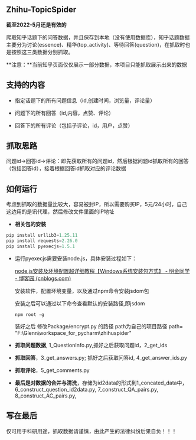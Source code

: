 ## Zhihu-TopicSpider

**截至2022-5月还是有效的**

爬取知乎话题下的问答数据，并且保存到本地（没有使用数据库），知乎话题数据主要分为讨论(essence)、精华(top_activity)、等待回答(question)，在抓取时也是按照这三类数据分别抓取。

**注意：**当前知乎页面仅仅展示一部分数据，本项目只能抓取展示出来的数据

## 支持的内容

- 指定话题下的所有问题信息（id,创建时间，浏览量，评论量）

- 问题下的所有回答（id,内容，点赞、评论）
- 回答下的所有评论（包括子评论，id，用户，点赞）



## **抓取思路**

问题id→回答id→评论：即先获取所有的问题id，然后根据问题id抓取所有的回答（包括回答id），接着根据回答id抓取对应的评论数据



## 如何运行

考虑到抓取的数据量比较大，容易被封IP，所以需要购买IP，5元/24小时，自己这边用的是讯代理，然后修改文件里面的IP地址

- **相关包的安装**

```python
pip install urllib3=1.25.11
pip install requests=2.26.0
pip install pyexecjs=1.5.1
```

- 运行pyexecjs需要安装node.js，具体安装过程如下：

  [node.js安装及环境配置超详细教程【Windows系统安装包方式】 - 明金同学 - 博客园 (cnblogs.com)](https://www.cnblogs.com/vmuu/p/15663250.html#_label1)

  安装软件，配置环境变量，以及通过npm命令安装jsdom包

  安装之后可以通过以下命令查看默认的安装路径,即jsdom

  ```
  npm root -g
  ```

  装好之后 修改Package/encrypt.py 的路径  path为自己的项目路径 path= "F:\Glenn\workspace_for_pycharm\zhihuspider"

- **抓取问题数据**,	1_QuestionInfo.py,抓好之后获取问题id，2_get_ids	

- **抓取回答**，3_get_answers.py; 抓好之后获取问答id, 4_get_answer_ids.py

- **抓取评论**，5_get_comments.py

- **最后是对数据的合并与清洗**，存储为id2data的形式到1_concated_data中，6_construct_question_id2data.py, 7_construct_QA_pairs.py,  8_construct_AC_pairs.py,

  

## 写在最后



仅可用于科研用途，抓取数据请谨慎，由此产生的法律纠纷后果自负！！！